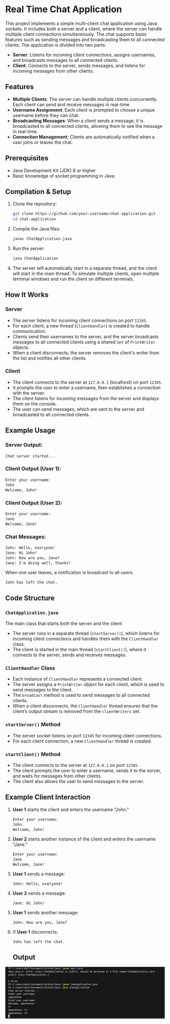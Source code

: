 # Real Time Chat Application

This project implements a simple multi-client chat application using Java sockets. It includes both a server and a client, where the server can handle multiple client connections simultaneously. The chat supports basic features such as sending messages and broadcasting them to all connected clients. The application is divided into two parts:

- **Server**: Listens for incoming client connections, assigns usernames, and broadcasts messages to all connected clients.
- **Client**: Connects to the server, sends messages, and listens for incoming messages from other clients.

## Features

- **Multiple Clients**: The server can handle multiple clients concurrently. Each client can send and receive messages in real-time.
- **Username Assignment**: Each client is prompted to choose a unique username before they can chat.
- **Broadcasting Messages**: When a client sends a message, it is broadcasted to all connected clients, allowing them to see the message in real-time.
- **Connection Management**: Clients are automatically notified when a user joins or leaves the chat.

## Prerequisites

- Java Development Kit (JDK) 8 or higher
- Basic knowledge of socket programming in Java

## Compilation & Setup

1. Clone the repository:
   ```bash
   git clone https://github.com/your-username/chat-application.git
   cd chat-application
   ```

2. Compile the Java files:
   ```bash
   javac ChatApplication.java
   ```

3. Run the server:
   ```bash
   java ChatApplication
   ```

4. The server will automatically start in a separate thread, and the client will start in the main thread. To simulate multiple clients, open multiple terminal windows and run the client on different terminals.

## How It Works

### Server
- The server listens for incoming client connections on port `12345`.
- For each client, a new thread (`ClientHandler`) is created to handle communication.
- Clients send their usernames to the server, and the server broadcasts messages to all connected clients using a shared `Set` of `PrintWriter` objects.
- When a client disconnects, the server removes the client's writer from the list and notifies all other clients.

### Client
- The client connects to the server at `127.0.0.1` (localhost) on port `12345`.
- It prompts the user to enter a username, then establishes a connection with the server.
- The client listens for incoming messages from the server and displays them on the console.
- The user can send messages, which are sent to the server and broadcasted to all connected clients.

## Example Usage

### Server Output:
```
Chat server started...
```

### Client Output (User 1):
```
Enter your username:
John
Welcome, John!
```

### Client Output (User 2):
```
Enter your username:
Jane
Welcome, Jane!
```

### Chat Messages:
```
John: Hello, everyone!
Jane: Hi John!
John: How are you, Jane?
Jane: I'm doing well, thanks!
```

When one user leaves, a notification is broadcast to all users:

```
John has left the chat.
```

## Code Structure

### `ChatApplication.java`
The main class that starts both the server and the client:
- The server runs in a separate thread (`startServer()`), which listens for incoming client connections and handles them with the `ClientHandler` class.
- The client is started in the main thread (`startClient()`), where it connects to the server, sends and receives messages.

### `ClientHandler` Class
- Each instance of `ClientHandler` represents a connected client.
- The server assigns a `PrintWriter` object for each client, which is used to send messages to the client.
- The `broadcast` method is used to send messages to all connected clients.
- When a client disconnects, the `ClientHandler` thread ensures that the client’s output stream is removed from the `clientWriters` set.

### `startServer()` Method
- The server socket listens on port `12345` for incoming client connections.
- For each client connection, a new `ClientHandler` thread is created.

### `startClient()` Method
- The client connects to the server at `127.0.0.1` on port `12345`.
- The client prompts the user to enter a username, sends it to the server, and waits for messages from other clients.
- The client also allows the user to send messages to the server.

## Example Client Interaction

1. **User 1** starts the client and enters the username "John."
   ```
   Enter your username:
   John
   Welcome, John!
   ```

2. **User 2** starts another instance of the client and enters the username "Jane."
   ```
   Enter your username:
   Jane
   Welcome, Jane!
   ```

3. **User 1** sends a message:
   ```
   John: Hello, everyone!
   ```

4. **User 2** sends a message:
   ```
   Jane: Hi John!
   ```

5. **User 1** sends another message:
   ```
   John: How are you, Jane?
   ```

6. If **User 1** disconnects:
   ```
   John has left the chat.
   ```
   ## Output
![ScreenShot of output of code](screenshot-java-proj.png)

